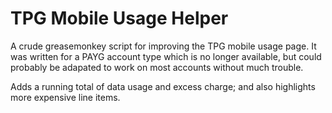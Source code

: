 TPG Mobile Usage Helper
=======================

A crude greasemonkey script for improving the TPG mobile usage page. It was written for a PAYG account type which is no longer available, but could probably be adapated to work on most accounts without much trouble.

Adds a running total of data usage and excess charge; and also highlights more expensive line items.
